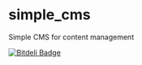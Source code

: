 simple_cms
==========

Simple CMS for content management


[![Bitdeli Badge](https://d2weczhvl823v0.cloudfront.net/sjayapal/simple_cms/trend.png)](https://bitdeli.com/free "Bitdeli Badge")

